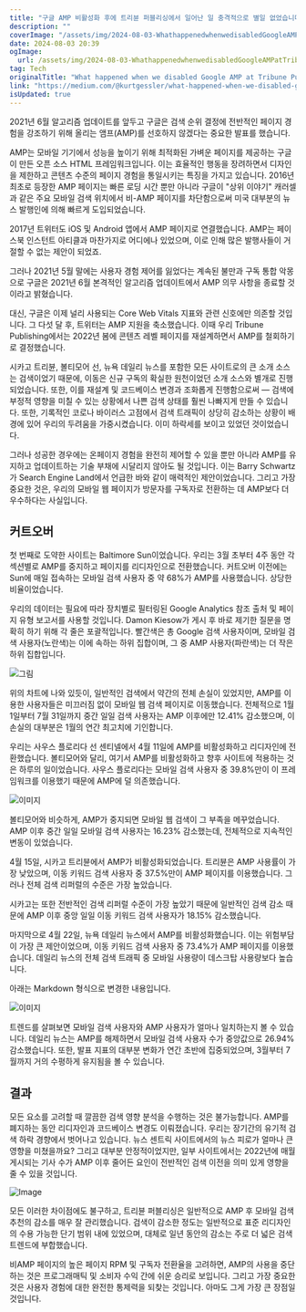 ```yaml
---
title: "구글 AMP 비활성화 후에 트리뷴 퍼블리싱에서 일어난 일 충격적으로 별일 없었습니다 여러분도 시도해보세요"
description: ""
coverImage: "/assets/img/2024-08-03-WhathappenedwhenwedisabledGoogleAMPatTribunePublishingShockinglylittleSoyoushouldtryittoo_0.png"
date: 2024-08-03 20:39
ogImage:
  url: /assets/img/2024-08-03-WhathappenedwhenwedisabledGoogleAMPatTribunePublishingShockinglylittleSoyoushouldtryittoo_0.png
tag: Tech
originalTitle: "What happened when we disabled Google AMP at Tribune Publishing Shockingly little So you should try it, too"
link: "https://medium.com/@kurtgessler/what-happened-when-we-disabled-google-amp-at-tribune-publishing-2fa65a2f2a40"
isUpdated: true
---
```


2021년 6월 알고리즘 업데이트를 앞두고 구글은 검색 순위 결정에 전반적인 페이지 경험을 강조하기 위해 올리는 앰프(AMP)를 선호하지 않겠다는 중요한 발표를 했습니다.

AMP는 모바일 기기에서 성능을 높이기 위해 최적화된 가벼운 페이지를 제공하는 구글이 만든 오픈 소스 HTML 프레임워크입니다. 이는 효율적인 행동을 장려하면서 디자인을 제한하고 콘텐츠 수준의 페이지 경험을 통일시키는 특징을 가지고 있습니다. 2016년 최초로 등장한 AMP 페이지는 빠른 로딩 시간 뿐만 아니라 구글이 "상위 이야기" 캐러셀과 같은 주요 모바일 검색 위치에서 비-AMP 페이지를 차단함으로써 미국 대부분의 뉴스 발행인에 의해 빠르게 도입되었습니다.

2017년 트위터도 iOS 및 Android 앱에서 AMP 페이지로 연결했습니다. AMP는 페이스북 인스턴트 아티클과 마찬가지로 어디에나 있었으며, 이로 인해 많은 발행사들이 거절할 수 없는 제안이 되었죠.

<!-- cozy-coder - 수평 -->

<ins class="adsbygoogle"
     style="display:block"
     data-ad-client="ca-pub-4877378276818686"
     data-ad-slot="1107185301"
     data-ad-format="auto"
     data-full-width-responsive="true"></ins>

<script>
     (adsbygoogle = window.adsbygoogle || []).push({});
</script>

그러나 2021년 5월 말에는 사용자 경험 제어를 잃었다는 계속된 불만과 구독 통합 악몽으로 구글은 2021년 6월 본격적인 알고리즘 업데이트에서 AMP 의무 사항을 종료할 것이라고 밝혔습니다.

대신, 구글은 이제 널리 사용되는 Core Web Vitals 지표와 관련 신호에만 의존할 것입니다. 그 다섯 달 후, 트위터는 AMP 지원을 축소했습니다. 이때 우리 Tribune Publishing에서는 2022년 봄에 콘텐츠 레벨 페이지를 재설계하면서 AMP를 철회하기로 결정했습니다.

시카고 트리뷴, 볼티모어 선, 뉴욕 데일리 뉴스를 포함한 모든 사이트로의 큰 소개 소스는 검색이었기 때문에, 이동은 신규 구독의 확실한 원천이었던 소개 소스와 별개로 진행되었습니다. 또한, 이를 재설계 및 코드베이스 변경과 조화롭게 진행함으로써 — 검색에 부정적 영향을 미칠 수 있는 상황에서 나쁜 검색 상태를 훨씬 나빠지게 만들 수 있습니다. 또한, 기록적인 코로나 바이러스 고점에서 검색 트래픽이 상당히 감소하는 상황이 배경에 있어 우리의 두려움을 가중시켰습니다. 이미 하락세를 보이고 있었던 것이었습니다.

그러나 성공한 경우에는 온페이지 경험을 완전히 제어할 수 있을 뿐만 아니라 AMP를 유지하고 업데이트하는 기술 부채에 시달리지 않아도 될 것입니다. 이는 Barry Schwartz가 Search Engine Land에서 언급한 바와 같이 매력적인 제안이었습니다. 그리고 가장 중요한 것은, 우리의 모바일 웹 페이지가 방문자를 구독자로 전환하는 데 AMP보다 더 우수하다는 사실입니다.

<!-- cozy-coder - 수평 -->

<ins class="adsbygoogle"
     style="display:block"
     data-ad-client="ca-pub-4877378276818686"
     data-ad-slot="1107185301"
     data-ad-format="auto"
     data-full-width-responsive="true"></ins>

<script>
     (adsbygoogle = window.adsbygoogle || []).push({});
</script>

## 커트오버

첫 번째로 도약한 사이트는 Baltimore Sun이었습니다. 우리는 3월 초부터 4주 동안 각 섹션별로 AMP를 중지하고 페이지를 리디자인으로 전환했습니다. 커트오버 이전에는 Sun에 매일 접속하는 모바일 검색 사용자 중 약 68%가 AMP를 사용했습니다. 상당한 비율이었습니다.

우리의 데이터는 필요에 따라 장치별로 필터링된 Google Analytics 참조 출처 및 페이지 유형 보고서를 사용할 것입니다. Damon Kiesow가 게시 후 바로 제기한 질문을 명확히 하기 위해 각 줄은 포괄적입니다. 빨간색은 총 Google 검색 사용자이며, 모바일 검색 사용자(노란색)는 이에 속하는 하위 집합이며, 그 중 AMP 사용자(파란색)는 더 작은 하위 집합입니다.

![그림](/assets/img/2024-08-03-WhathappenedwhenwedisabledGoogleAMPatTribunePublishingShockinglylittleSoyoushouldtryittoo_1.png)

<!-- cozy-coder - 수평 -->

<ins class="adsbygoogle"
     style="display:block"
     data-ad-client="ca-pub-4877378276818686"
     data-ad-slot="1107185301"
     data-ad-format="auto"
     data-full-width-responsive="true"></ins>

<script>
     (adsbygoogle = window.adsbygoogle || []).push({});
</script>

위의 차트에 나와 있듯이, 일반적인 검색에서 약간의 전체 손실이 있었지만, AMP를 이용한 사용자들은 미끄러짐 없이 모바일 웹 검색 페이지로 이동했습니다. 전체적으로 1월 1일부터 7월 31일까지 중간 일일 검색 사용자는 AMP 이후에만 12.41% 감소했으며, 이 손실의 대부분은 1월의 연간 최고치에 기인합니다.

우리는 사우스 플로리다 선 센티넬에서 4월 11일에 AMP를 비활성화하고 리디자인에 전환했습니다. 볼티모어와 달리, 여기서 AMP를 비활성화하고 향후 사이트에 적용하는 것은 하루의 일이었습니다. 사우스 플로리다는 모바일 검색 사용자 중 39.8%만이 이 프레임워크를 이용했기 때문에 AMP에 덜 의존했습니다.

![이미지](/assets/img/2024-08-03-WhathappenedwhenwedisabledGoogleAMPatTribunePublishingShockinglylittleSoyoushouldtryittoo_2.png)

볼티모어와 비슷하게, AMP가 중지되면 모바일 웹 검색이 그 부족을 메꾸었습니다. AMP 이후 중간 일일 모바일 검색 사용자는 16.23% 감소했는데, 전체적으로 지속적인 변동이 있었습니다.

<!-- cozy-coder - 수평 -->

<ins class="adsbygoogle"
     style="display:block"
     data-ad-client="ca-pub-4877378276818686"
     data-ad-slot="1107185301"
     data-ad-format="auto"
     data-full-width-responsive="true"></ins>

<script>
     (adsbygoogle = window.adsbygoogle || []).push({});
</script>

4월 15일, 시카고 트리뷴에서 AMP가 비활성화되었습니다. 트리뷴은 AMP 사용률이 가장 낮았으며, 이동 키워드 검색 사용자 중 37.5%만이 AMP 페이지를 이용했습니다. 그러나 전체 검색 리퍼럴의 수준은 가장 높았습니다.

시카고는 또한 전반적인 검색 리퍼럴 수준이 가장 높았기 때문에 일반적인 검색 감소 때문에 AMP 이후 중앙 일일 이동 키워드 검색 사용자가 18.15% 감소했습니다.

마지막으로 4월 22일, 뉴욕 데일리 뉴스에서 AMP를 비활성화했습니다. 이는 위험부담이 가장 큰 제안이었으며, 이동 키워드 검색 사용자 중 73.4%가 AMP 페이지를 이용했습니다. 데일리 뉴스의 전체 검색 트래픽 중 모바일 사용량이 데스크탑 사용량보다 높습니다.

<!-- cozy-coder - 수평 -->

<ins class="adsbygoogle"
     style="display:block"
     data-ad-client="ca-pub-4877378276818686"
     data-ad-slot="1107185301"
     data-ad-format="auto"
     data-full-width-responsive="true"></ins>

<script>
     (adsbygoogle = window.adsbygoogle || []).push({});
</script>

아래는 Markdown 형식으로 변경한 내용입니다.

![이미지](/assets/img/2024-08-03-WhathappenedwhenwedisabledGoogleAMPatTribunePublishingShockinglylittleSoyoushouldtryittoo_4.png)

트렌드를 살펴보면 모바일 검색 사용자와 AMP 사용자가 얼마나 일치하는지 볼 수 있습니다. 데일리 뉴스는 AMP를 해제하면서 모바일 검색 사용자 수가 중앙값으로 26.94% 감소했습니다. 또한, 발표 지표의 대부분 변화가 연간 초반에 집중되었으며, 3월부터 7월까지 거의 수평하게 유지됨을 볼 수 있습니다.

## 결과

모든 요소를 고려할 때 깔끔한 검색 영향 분석을 수행하는 것은 불가능합니다. AMP를 폐지하는 동안 리디자인과 코드베이스 변경도 이뤄졌습니다. 우리는 장기간의 유기적 검색 하락 경향에서 벗어나고 있습니다. 뉴스 센트릭 사이트에서의 뉴스 피로가 얼마나 큰 영향을 미쳤을까요? 그리고 대부분 안정적이었지만, 일부 사이트에서는 2022년에 매월 게시되는 기사 수가 AMP 이후 줄어든 요인이 전반적인 검색 이전을 의미 있게 영향을 줄 수 있을 것입니다.

<!-- cozy-coder - 수평 -->

<ins class="adsbygoogle"
     style="display:block"
     data-ad-client="ca-pub-4877378276818686"
     data-ad-slot="1107185301"
     data-ad-format="auto"
     data-full-width-responsive="true"></ins>

<script>
     (adsbygoogle = window.adsbygoogle || []).push({});
</script>

![Image](/assets/img/2024-08-03-WhathappenedwhenwedisabledGoogleAMPatTribunePublishingShockinglylittleSoyoushouldtryittoo_5.png)

모든 이러한 차이점에도 불구하고, 트리뷴 퍼블리싱은 일반적으로 AMP 후 모바일 검색 추천의 감소를 매우 잘 관리했습니다. 검색이 감소한 정도는 일반적으로 표준 리디자인의 수용 가능한 단기 범위 내에 있었으며, 대체로 일년 동안의 감소는 주로 더 넓은 검색 트렌드에 부합했습니다.

비AMP 페이지의 높은 페이지 RPM 및 구독자 전환율을 고려하면, AMP의 사용을 중단하는 것은 프로그래매틱 및 소비자 수익 간에 쉬운 승리로 보입니다. 그리고 가장 중요한 것은 사용자 경험에 대한 완전한 통제력을 되찾는 것입니다. 아마도 그게 가장 큰 장점일 것입니다.

